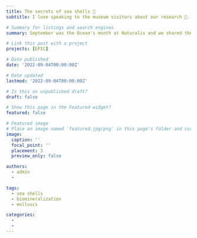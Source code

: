 ```yaml
---
title: The secrets of sea shells 🐚
subtitle: I love speaking to the museum visitors about our research 🐚. On this day the sun was shinning bright in Leiden, which doesn't invite for a day out at the museum, but we had a superb audience! I have teamed up with Giada Spagliardi (who is doing her MSc at Naturalis) to share our passion for sea shells and explain **how** and **why** they are used by scientists like us. During this Spolight session we explained not only how shells are built but also how they serve as environmental sentinels and how they can be used to predict evolution. 

# Summary for listings and search engines
summary: September was the Ocean's month at Naturalis and we shared the most of our work with the museum visitors

# Link this post with a project
projects: [EPIC]

# Date published
date: '2022-09-04T00:00:00Z'

# Date updated
lastmod: '2022-09-04T00:00:00Z'

# Is this an unpublished draft?
draft: false

# Show this page in the Featured widget?
featured: false

# Featured image
# Place an image named `featured.jpg/png` in this page's folder and customize its options here.
image:
  caption: ''
  focal_point: ''
  placement: 3
  preview_only: false

authors:
  - admin
  - 

tags:
  - sea shells
  - biomineralization
  - molluscs

categories:
  - 
  - 
---
```


